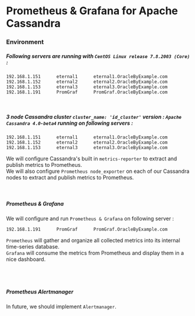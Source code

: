 # Prometheus & Grafana for Apache Cassandra

### Environment

##### Following servers are running with ` CentOS Linux release 7.8.2003 (Core) ` :
```
192.168.1.151      eternal1      eternal1.OracleByExample.com
192.168.1.152      eternal2      eternal2.OracleByExample.com
192.168.1.153      eternal3      eternal3.OracleByExample.com
192.168.1.191      PromGraf      PromGraf.OracleByExample.com
```
<br>

##### 3 node Cassandra cluster ` cluster_name: 'id_cluster' ` version : ` Apache Cassandra 4.0-beta4 ` running on following servers :
```
192.168.1.151      eternal1      eternal1.OracleByExample.com
192.168.1.152      eternal2      eternal2.OracleByExample.com
192.168.1.153      eternal3      eternal3.OracleByExample.com
```
We will configure Cassandra's built in ` metrics-reporter ` to extract and publish metrics to Prometheus. <br>
We will also configure ` Prometheus node_exporter ` on each of our Cassandra nodes to extract and publish metrics to Prometheus.
<br><br><br>


##### Prometheus & Grafana
We will configure and run ` Prometheus & Grafana ` on following server :
```
192.168.1.191      PromGraf      PromGraf.OracleByExample.com
```
` Prometheus ` will gather and organize all collected metrics into its internal time-series database. <br>
` Grafana ` will consume the metrics from Prometheus and display them in a nice dashboard. <br>
<br><br><br>


##### Prometheus Alertmanager
In future, we should implement ` Alertmanager `.
<br><br>

